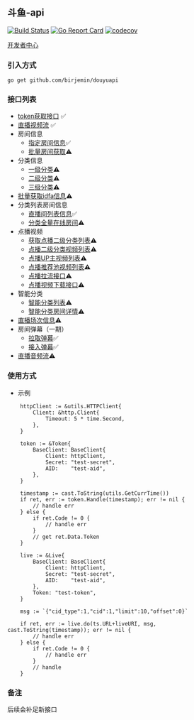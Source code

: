 ## 斗鱼-api

[![Build Status](https://travis-ci.com/Birjemin/douyuapi.svg?branch=master)](http://travis-ci.org/mrb/hob) 
[![Go Report Card](https://goreportcard.com/badge/github.com/birjemin/douyuapi)](https://goreportcard.com/report/github.com/birjemin/douyuapi)
[![codecov](https://codecov.io/gh/Birjemin/douyuapi/branch/master/graph/badge.svg)](https://codecov.io/gh/Birjemin/douyuapi)


[开发者中心](https://open.douyu.com/source)

### 引入方式
```
go get github.com/birjemin/douyuapi
```

### 接口列表

- [token获取接口](https://open.douyu.com/source/api/8) ✅
- [直播视频流](https://open.douyu.com/source/api/9) ✅
- 房间信息
   - [指定房间信息](https://open.douyu.com/source/api/15)✅
   - [批量房间获取](https://open.douyu.com/source/api/25)⚠️
- 分类信息
   - [一级分类](https://open.douyu.com/source/api/17)⚠️
   - [二级分类](https://open.douyu.com/source/api/18)⚠️
   - [三级分类](https://open.douyu.com/source/api/19)⚠️
- [批量获取idfa信息](https://open.douyu.com/source/api/26)⚠️
- 分类列表房间信息
   - [直播间列表信息](https://open.douyu.com/source/api/22)✅
   - [分类全量在线房间](https://open.douyu.com/source/api/57)⚠️
- 点播视频
   - [获取点播二级分类列表](https://open.douyu.com/source/api/32)⚠️
   - [点播二级分类视频列表](https://open.douyu.com/source/api/33)⚠️
   - [点播UP主视频列表](https://open.douyu.com/source/api/34)⚠️
   - [点播推荐池视频列表](https://open.douyu.com/source/api/35)⚠️
   - [点播拉流接口](https://open.douyu.com/source/api/36)⚠️
   - [点播视频下载接口](https://open.douyu.com/source/api/38)⚠️
- 智能分类
   - [智能分类列表](https://open.douyu.com/source/api/52)⚠️
   - [智能分类房间详情](https://open.douyu.com/source/api/53)⚠️
- [直播场次信息](https://open.douyu.com/source/api/54)⚠️
- 房间弹幕（一期）
   - [拉取弹幕](https://open.douyu.com/source/api/65)✅
   - [接入弹幕](https://open.douyu.com/source/api/66)✅
- [直播音频流](https://open.douyu.com/source/api/67)⚠️

### 使用方式

- 示例

```golang
    httpClient := &utils.HTTPClient{
		Client: &http.Client{
			Timeout: 5 * time.Second,
		},
	}

	token := &Token{
		BaseClient: BaseClient{
			Client: httpClient,
			Secret: "test-secret",
			AID:    "test-aid",
		},
	}

	timestamp := cast.ToString(utils.GetCurrTime())
	if ret, err := token.Handle(timestamp); err != nil {
		// handle err
	} else {
		if ret.Code != 0 {
			// handle err
		}
		// get ret.Data.Token
	}
	
    live := &Live{
        BaseClient: BaseClient{
            Client: httpClient,
            Secret: "test-secret",
            AID:    "test-aid",
        },
        Token: "test-token",
    }

    msg := `{"cid_type":1,"cid":1,"limit":10,"offset":0}`

    if ret, err := live.do(ts.URL+liveURI, msg, cast.ToString(timestamp)); err != nil {
        // handle err
    } else {
        if ret.Code != 0 {
            // handle err
        }
        // handle
    }
```

### 备注

后续会补足新接口